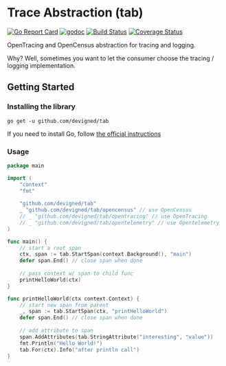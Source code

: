 # Trace Abstraction (tab)
[![Go Report Card](https://goreportcard.com/badge/github.com/devigned/tab)](https://goreportcard.com/report/github.com/devigned/tab)
[![godoc](https://godoc.org/github.com/devigned/tab?status.svg)](https://godoc.org/github.com/devigned/tab)
[![Build Status](https://travis-ci.org/devigned/tab.svg?branch=master)](https://travis-ci.org/devigned/tab)
[![Coverage Status](https://coveralls.io/repos/github/devigned/tab/badge.svg?branch=master)](https://coveralls.io/github/devigned/tab?branch=master)

OpenTracing and OpenCensus abstraction for tracing and logging. 

Why? Well, sometimes you want to let the consumer choose the tracing / logging implementation.

## Getting Started
### Installing the library

```
go get -u github.com/devigned/tab
```

If you need to install Go, follow [the official instructions](https://golang.org/dl/)

### Usage

```go
package main

import (
	"context"
	"fmt"
	
	"github.com/devigned/tab"
	_ "github.com/devigned/tab/opencensus" // use OpenCensus
	// _ "github.com/devigned/tab/opentracing" // use OpenTracing
	// _ "github.com/devigned/tab/opentelemetry" // use Opentelemetry
)

func main() {
	// start a root span
	ctx, span := tab.StartSpan(context.Background(), "main")
	defer span.End() // close span when done
	
	// pass context w/ span to child func
	printHelloWorld(ctx)
}

func printHelloWorld(ctx context.Context) {
	// start new span from parent
	_, span := tab.StartSpan(ctx, "printHelloWorld")
	defer span.End() // close span when done
	
	// add attribute to span
	span.AddAttributes(tab.StringAttribute("interesting", "value"))
	fmt.Println("Hello World!")
	tab.For(ctx).Info("after println call")
}

```

